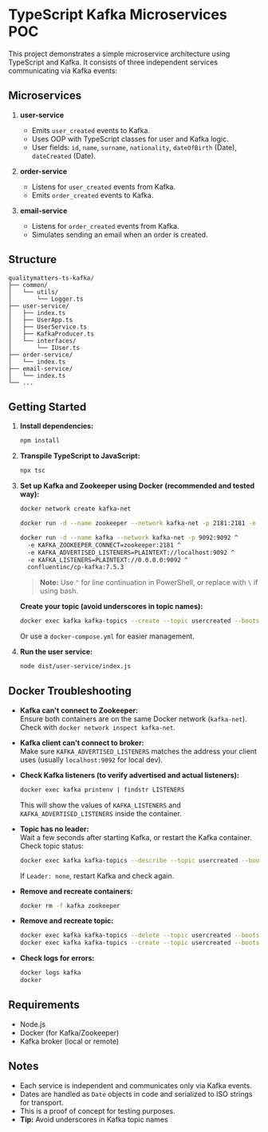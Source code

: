 # TypeScript Kafka Microservices POC

This project demonstrates a simple microservice architecture using TypeScript and Kafka. It consists of three independent services communicating via Kafka events:

## Microservices

1. **user-service**
   - Emits `user_created` events to Kafka.
   - Uses OOP with TypeScript classes for user and Kafka logic.
   - User fields: `id`, `name`, `surname`, `nationality`, `dateOfBirth` (Date), `dateCreated` (Date).

2. **order-service**
   - Listens for `user_created` events from Kafka.
   - Emits `order_created` events to Kafka.

3. **email-service**
   - Listens for `order_created` events from Kafka.
   - Simulates sending an email when an order is created.

## Structure

```
qualitymatters-ts-kafka/
├── common/
│   └── utils/
│       └── Logger.ts
├── user-service/
│   ├── index.ts
│   ├── UserApp.ts
│   ├── UserService.ts
│   ├── KafkaProducer.ts
│   └── interfaces/
│       └── IUser.ts
├── order-service/
│   └── index.ts
├── email-service/
│   └── index.ts
└── ...
```

## Getting Started

1. **Install dependencies:**
   ```sh
   npm install
   ```
2. **Transpile TypeScript to JavaScript:**
   ```sh
   npx tsc
   ```
3. **Set up Kafka and Zookeeper using Docker (recommended and tested way):**

   ```sh
   docker network create kafka-net

   docker run -d --name zookeeper --network kafka-net -p 2181:2181 -e ALLOW_ANONYMOUS_LOGIN=yes bitnami/zookeeper:latest

   docker run -d --name kafka --network kafka-net -p 9092:9092 ^
     -e KAFKA_ZOOKEEPER_CONNECT=zookeeper:2181 ^
     -e KAFKA_ADVERTISED_LISTENERS=PLAINTEXT://localhost:9092 ^
     -e KAFKA_LISTENERS=PLAINTEXT://0.0.0.0:9092 ^
     confluentinc/cp-kafka:7.5.3
   ```

   > **Note:** Use `^` for line continuation in PowerShell, or replace with `\` if using bash.

   **Create your topic (avoid underscores in topic names):**
   ```sh
   docker exec kafka kafka-topics --create --topic usercreated --bootstrap-server localhost:9092 --partitions 1 --replication-factor 1
   ```

   Or use a `docker-compose.yml` for easier management.

4. **Run the user service:**
   ```sh
   node dist/user-service/index.js
   ```

## Docker Troubleshooting

- **Kafka can't connect to Zookeeper:**  
  Ensure both containers are on the same Docker network (`kafka-net`).  
  Check with `docker network inspect kafka-net`.

- **Kafka client can't connect to broker:**  
  Make sure `KAFKA_ADVERTISED_LISTENERS` matches the address your client uses (usually `localhost:9092` for local dev).

- **Check Kafka listeners (to verify advertised and actual listeners):**  
  ```sh
  docker exec kafka printenv | findstr LISTENERS
  ```
  This will show the values of `KAFKA_LISTENERS` and `KAFKA_ADVERTISED_LISTENERS` inside the container.

- **Topic has no leader:**  
  Wait a few seconds after starting Kafka, or restart the Kafka container.  
  Check topic status:
  ```sh
  docker exec kafka kafka-topics --describe --topic usercreated --bootstrap-server localhost:9092
  ```
  If `Leader: none`, restart Kafka and check again.

- **Remove and recreate containers:**  
  ```sh
  docker rm -f kafka zookeeper
  ```

- **Remove and recreate topic:**  
  ```sh
  docker exec kafka kafka-topics --delete --topic usercreated --bootstrap-server localhost:9092
  docker exec kafka kafka-topics --create --topic usercreated --bootstrap-server localhost:9092 --partitions 1 --replication-factor 1
  ```

- **Check logs for errors:**  
  ```sh
  docker logs kafka
  docker

## Requirements
- Node.js
- Docker (for Kafka/Zookeeper)
- Kafka broker (local or remote)

## Notes
- Each service is independent and communicates only via Kafka events.
- Dates are handled as `Date` objects in code and serialized to ISO strings for transport.
- This is a proof of concept for testing purposes.
- **Tip:** Avoid underscores in Kafka topic names